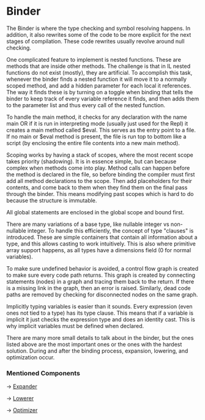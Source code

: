 # Binder

The Binder is where the type checking and symbol resolving happens. In addition, it also rewrites some of the code to be
more explicit for the next stages of compilation. These code rewrites usually revolve around null checking.

One complicated feature to implement is nested functions. These are methods that are inside other methods. The
challenge is that in IL nested functions do not exist (mostly), they are artificial. To accomplish this task, whenever
the binder finds a nested function it will move it to a normally scoped method, and add a hidden parameter for each
local it references. The way it finds these is by turning on a toggle when binding that tells the binder to keep track
of every variable reference it finds, and then adds them to the parameter list and thus every call of the nested
function.

To handle the main method, it checks for any declaration with the name main OR if it is run in interpreting mode
(usually just used for the Repl) it creates a main method called $eval. This serves as the entry point to a file. If
no main or $eval method is present, the file is run top to bottom like a script (by enclosing the entire file contents
into a new main method).

Scoping works by having a stack of scopes, where the most recent scope takes priority (shadowing). It is in essence
simple, but can because complex when methods come into play. Method calls can happen before the method is
declared in the file, so before binding the compiler must first add all method declarations to the scope. Then add
placeholders for their contents, and come back to them when they find them on the final pass through the binder. This
means modifying past scopes which is hard to do because the structure is immutable.

All global statements are enclosed in the global scope and bound first.

There are many variations of a base type, like nullable integer vs non-nullable integer. To handle this efficiently,
the concept of type "clauses" is introduced. These are simple containers that contain all information about a type, and
this allows casting to work intuitively. This is also where primitive array support happens, as all types have
a dimensions field (0 for normal variables).

To make sure undefined behavior is avoided, a control flow graph is created to make sure every code path returns. This
graph is created by connecting statements (nodes) in a graph and tracing them back to the return. If there is a missing
link in the graph, then an error is raised. Similarly, dead code paths are removed by checking for disconnected nodes
on the same graph.

Implicitly typing variables is easier than it sounds. Every expression (even ones not tied to a type) has its type
clause. This means that if a variable is implicit it just checks the expression type and does an identity cast.
This is why implicit variables must be defined when declared.

There are many more small details to talk about in the binder, but the ones listed above are the most important ones
or the ones with the hardest solution. During and after the binding process, expansion, lowering, and optimization
occur.

### Mentioned Components

-> [Expander](Expander.md)

-> [Lowerer](Lowerer.md)

-> [Optimizer](Optimizer.md)
